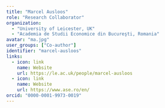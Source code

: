 ```yaml
---
title: "Marcel Ausloos"
role: "Research Collaborator"
organization:
  - "University of Leicester, UK"
  - "Academia de Studii Economice din Bucureşti, Romania"
avatar: "ma.jpg"
user_groups: ["Co-author"]
identifier: "marcel-ausloos"
links:
  - icon: link
    name: Website
    url: https://le.ac.uk/people/marcel-ausloos
  - icon: link
    name: Website
    url: https://www.ase.ro/en/
orcid: "0000-0001-9973-0019"
---
```

